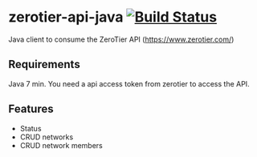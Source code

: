 # zerotier-api-java [![Build Status](https://travis-ci.org/edouardswiac/zerotier-api-java.svg?branch=master)](https://travis-ci.org/edouardswiac/zerotier-api-java)
Java client to consume the ZeroTier API (https://www.zerotier.com/)

## Requirements
Java 7 min. You need a api access token from zerotier to access the API.

## Features
- Status
- CRUD networks
- CRUD network members